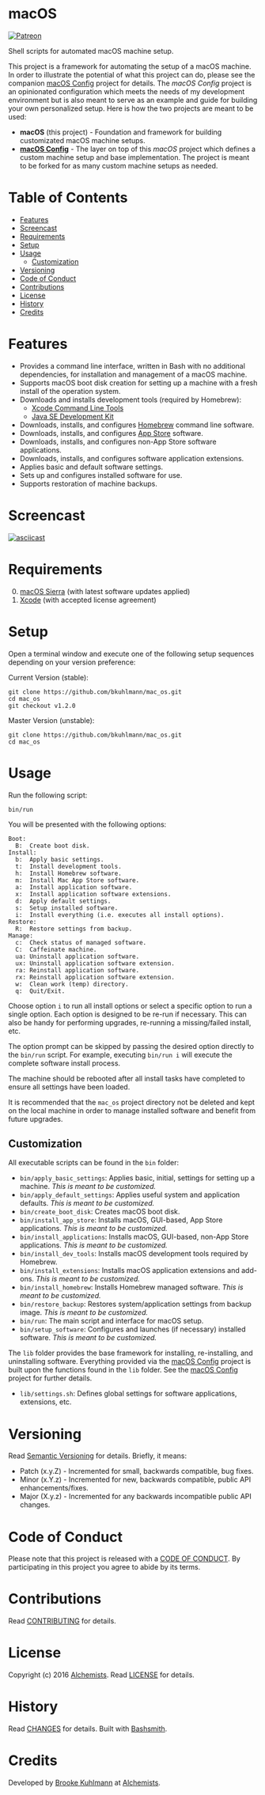 # macOS

[![Patreon](https://img.shields.io/badge/patreon-donate-brightgreen.svg)](https://www.patreon.com/bkuhlmann)

Shell scripts for automated macOS machine setup.

This project is a framework for automating the setup of a macOS machine. In order to illustrate the
potential of what this project can do, please see the companion
[macOS Config](https://github.com/bkuhlmann/mac_os-config) project for details. The *macOS Config*
project is an opinionated configuration which meets the needs of my development environment but is
also meant to serve as an example and guide for building your own personalized setup. Here is how
the two projects are meant to be used:

- **macOS** (this project) - Foundation and framework for building customizated macOS machine
  setups.
- **[macOS Config](https://github.com/bkuhlmann/mac_os-config)** - The layer on top of this *macOS*
  project which defines a custom machine setup and base implementation. The project is meant to be
  forked for as many custom machine setups as needed.

<!-- Tocer[start]: Auto-generated, don't remove. -->

# Table of Contents

- [Features](#features)
- [Screencast](#screencast)
- [Requirements](#requirements)
- [Setup](#setup)
- [Usage](#usage)
  - [Customization](#customization)
- [Versioning](#versioning)
- [Code of Conduct](#code-of-conduct)
- [Contributions](#contributions)
- [License](#license)
- [History](#history)
- [Credits](#credits)

<!-- Tocer[finish]: Auto-generated, don't remove. -->

# Features

- Provides a command line interface, written in Bash with no additional dependencies, for
  installation and management of a macOS machine.
- Supports macOS boot disk creation for setting up a machine with a fresh install of the operation
  system.
- Downloads and installs development tools (required by Homebrew):
    - [Xcode Command Line Tools](https://developer.apple.com/xcode)
    - [Java SE Development Kit](http://www.oracle.com/technetwork/java/javase/downloads/jdk8-downloads-2133151.html)
- Downloads, installs, and configures [Homebrew](http://brew.sh) command line software.
- Downloads, installs, and configures
  [App Store](http://www.apple.com/macosx/whats-new/app-store.html) software.
- Downloads, installs, and configures non-App Store software applications.
- Downloads, installs, and configures software application extensions.
- Applies basic and default software settings.
- Sets up and configures installed software for use.
- Supports restoration of machine backups.

# Screencast

[![asciicast](https://asciinema.org/a/88971.png)](https://asciinema.org/a/88971)

# Requirements

0. [macOS Sierra](https://www.apple.com/macos) (with latest software updates applied)
0. [Xcode](https://developer.apple.com/xcode) (with accepted license agreement)

# Setup

Open a terminal window and execute one of the following setup sequences depending on your version
preference:

Current Version (stable):

    git clone https://github.com/bkuhlmann/mac_os.git
    cd mac_os
    git checkout v1.2.0

Master Version (unstable):

    git clone https://github.com/bkuhlmann/mac_os.git
    cd mac_os

# Usage

Run the following script:

    bin/run

You will be presented with the following options:

    Boot:
      B:  Create boot disk.
    Install:
      b:  Apply basic settings.
      t:  Install development tools.
      h:  Install Homebrew software.
      m:  Install Mac App Store software.
      a:  Install application software.
      x:  Install application software extensions.
      d:  Apply default settings.
      s:  Setup installed software.
      i:  Install everything (i.e. executes all install options).
    Restore:
      R:  Restore settings from backup.
    Manage:
      c:  Check status of managed software.
      C:  Caffeinate machine.
      ua: Uninstall application software.
      ux: Uninstall application software extension.
      ra: Reinstall application software.
      rx: Reinstall application software extension.
      w:  Clean work (temp) directory.
      q:  Quit/Exit.

Choose option `i` to run all install options or select a specific option to run a single option.
Each option is designed to be re-run if necessary. This can also be handy for performing upgrades,
re-running a missing/failed install, etc.

The option prompt can be skipped by passing the desired option directly to the `bin/run` script. For
example, executing `bin/run i` will execute the complete software install process.

The machine should be rebooted after all install tasks have completed to ensure all settings have
been loaded.

It is recommended that the `mac_os` project directory not be deleted and kept on the local machine
in order to manage installed software and benefit from future upgrades.

## Customization

All executable scripts can be found in the `bin` folder:

- `bin/apply_basic_settings`: Applies basic, initial, settings for setting up a machine. *This is
  meant to be customized.*
- `bin/apply_default_settings`: Applies useful system and application defaults. *This is meant to be
  customized.*
- `bin/create_boot_disk`: Creates macOS boot disk.
- `bin/install_app_store`: Installs macOS, GUI-based, App Store applications. *This is meant to be
  customized.*
- `bin/install_applications`: Installs macOS, GUI-based, non-App Store applications. *This is meant
  to be customized.*
- `bin/install_dev_tools`: Installs macOS development tools required by Homebrew.
- `bin/install_extensions`: Installs macOS application extensions and add-ons. *This is meant to be
  customized.*
- `bin/install_homebrew`: Installs Homebrew managed software. *This is meant to be customized.*
- `bin/restore_backup`: Restores system/application settings from backup image. *This is meant to be
  customized.*
- `bin/run`: The main script and interface for macOS setup.
- `bin/setup_software`: Configures and launches (if necessary) installed software. *This is meant to
  be customized.*

The `lib` folder provides the base framework for installing, re-installing, and uninstalling
software. Everything provided via the [macOS Config](https://github.com/bkuhlmann/mac_os-config)
project is built upon the functions found in the `lib` folder. See the
[macOS Config](https://github.com/bkuhlmann/mac_os-config) project for further details.

  - `lib/settings.sh`: Defines global settings for software applications, extensions, etc.

# Versioning

Read [Semantic Versioning](http://semver.org) for details. Briefly, it means:

- Patch (x.y.Z) - Incremented for small, backwards compatible, bug fixes.
- Minor (x.Y.z) - Incremented for new, backwards compatible, public API enhancements/fixes.
- Major (X.y.z) - Incremented for any backwards incompatible public API changes.

# Code of Conduct

Please note that this project is released with a [CODE OF CONDUCT](CODE_OF_CONDUCT.md). By
participating in this project you agree to abide by its terms.

# Contributions

Read [CONTRIBUTING](CONTRIBUTING.md) for details.

# License

Copyright (c) 2016 [Alchemists](https://www.alchemists.io).
Read [LICENSE](LICENSE.md) for details.

# History

Read [CHANGES](CHANGES.md) for details.
Built with [Bashsmith](https://github.com/bkuhlmann/bashsmith).

# Credits

Developed by [Brooke Kuhlmann](https://www.alchemists.io) at
[Alchemists](https://www.alchemists.io).
